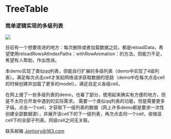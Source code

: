# TreeTable
### 简单逻辑实现的多级列表

![](http://ww1.sinaimg.cn/large/c6a1cfeagy1fgyqiq8aa3j20dj0m9dh1.jpg)


目前有一个想要改进的地方：每次删除或者加载数据之后，都是reloadData，希望使用reloadRowsAtIndexPaths：withRowAnimation：的方法，但能力不足，希望有人帮助，作出改进。

本demo实现了类似qq列表，但能自行扩展的多级列表（demo中实现了4级列表）。满足每次点击cell才发起网络请求获取数据的思路（demo中在每次点击cell的时候创建并加载了更多的model）。满足自定义各级cell。

在网上搜了一些多级列表的demo，也看了部分，使用起来确实有方便的地方，但是不太符合开发中遇到的实际需求。
需要一个类似qq列表的功能，但是需要更多子级。点击一个cell，才获取下一级列表的数据（网上许多demo都是要求一次性创建全部数据源），并展开该cell下的下一级列表，再次点击同一个cell，收缩该cell下的全部子列表。同级cell之间无关联。

联系邮箱 Jonhory@163.com
